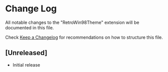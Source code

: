 # Change Log

All notable changes to the "RetroWin98Theme" extension will be documented in this file.

Check [Keep a Changelog](http://keepachangelog.com/) for recommendations on how to structure this file.

## [Unreleased]

- Initial release
